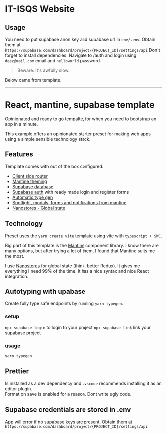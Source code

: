 # IT-ISQS Website

## Usage

You need to put supabase anon key and supabase url in `env/.env`. Obtain them at `https://supabase.com/dashboard/project/{PROJECT_ID}/settings/api`
Don't forget to install dependencies.
Navigate to /auth and login using `deez@mail.com` email and `helloworld` password.

> Beware. It's awfully slow.

Below came from template.

---

# React, mantine, supabase template

Opinionated and ready to go tempalte, for when you need to bootstrap an app in a minute.

This example offers an opinionated starter preset for making web apps using a simple sensible technology stack.

## Features

Template comes with out of the box configured:

- [Client side router](https://reactrouter.com/en/main)
- [Mantine theming](https://mantine.dev/theming/mantine-provider/)
- [Supabase database](https://supabase.com/database)
- [Supabase auth](https://supabase.com/auth) with ready made login and register forms
- [Automatic type gen](https://supabase.com/docs/reference/javascript/typescript-support)
- [Spotlight, modals, forms and notifications from mantine](https://mantine.dev)
- [Nanostores - Global state](https://github.com/nanostores/nanostores)

## Technology

Preset uses the `yarn create vite` template using vite with `typescript + SWC`.

Big part of this template is the [Mantine](https://mantine.dev/) component library. I know there are many options, but after trying a lot of them, I found that Mantine suits me the most.

I use [Nanostores](https://github.com/nanostores/nanostores) for global state (think, better Redux). It gives me everything I need 99% of the time. It has a nice syntax and nice React integration.

## Autotyping with upabase

Create fully type safe endpoints by running `yarn typegen`.

### setup

`npx supabase login` to login to your project
`npx supabase link` link your supabase project

### usage

`yarn typegen`

## Prettier

Is installed as a dev dependency and `.vscode` recommends installing it as an editor plugin.  
Format on save is enabled for a reason. Dont write ugly code.

## Supabase credentials are stored in .env

App will error if no supabase keys are present. Obtain them at `https://supabase.com/dashboard/project/{PROJECT_ID}/settings/api`
